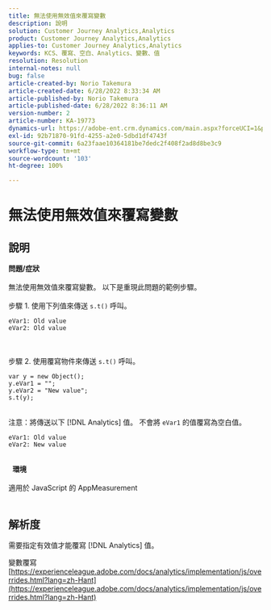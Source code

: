 ```yaml
---
title: 無法使用無效值來覆寫變數
description: 說明
solution: Customer Journey Analytics,Analytics
product: Customer Journey Analytics,Analytics
applies-to: Customer Journey Analytics,Analytics
keywords: KCS、覆寫、空白、Analytics、變數、值
resolution: Resolution
internal-notes: null
bug: false
article-created-by: Norio Takemura
article-created-date: 6/28/2022 8:33:34 AM
article-published-by: Norio Takemura
article-published-date: 6/28/2022 8:36:11 AM
version-number: 2
article-number: KA-19773
dynamics-url: https://adobe-ent.crm.dynamics.com/main.aspx?forceUCI=1&pagetype=entityrecord&etn=knowledgearticle&id=620200fd-bcf6-ec11-bb3d-000d3a5b0bd2
exl-id: 92b71870-91fd-4255-a2e0-5dbd1df4743f
source-git-commit: 6a23faae10364181be7dedc2f408f2ad8d8be3c9
workflow-type: tm+mt
source-wordcount: '103'
ht-degree: 100%

---
```


# 無法使用無效值來覆寫變數

## 說明

<b>問題/症狀</b><br><br>無法使用無效值來覆寫變數。  以下是重現此問題的範例步驟。
<br> 
<br>步驟 1. 使用下列值來傳送 `s.t()` 呼叫。

```
eVar1: Old value
eVar2: Old value
```

<br> 
<br>步驟 2. 使用覆寫物件來傳送 `s.t()` 呼叫。

```
var y = new Object();
y.eVar1 = "";
y.eVar2 = "New value";
s.t(y);
```

<br>注意：將傳送以下 [!DNL Analytics] 值。  不會將 `eVar1` 的值覆寫為空白值。

```
eVar1: Old value
eVar2: New value
```

<br> 
<b>環境</b><br><br>適用於 JavaScript 的 AppMeasurement
<br> 

## 解析度


需要指定有效值才能覆寫 [!DNL Analytics] 值。

變數覆寫
[https://experienceleague.adobe.com/docs/analytics/implementation/js/overrides.html?lang=zh-Hant](https://experienceleague.adobe.com/docs/analytics/implementation/js/overrides.html?lang=zh-Hant)

